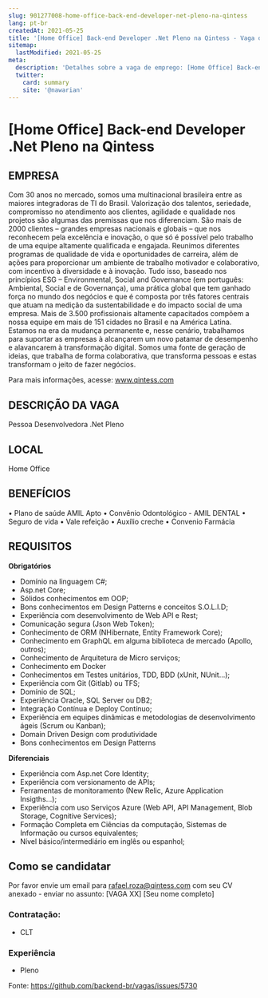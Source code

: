 ```yaml
---
slug: 901277008-home-office-back-end-developer-net-pleno-na-qintess
lang: pt-br
createdAt: 2021-05-25
title: '[Home Office] Back-end Developer .Net Pleno na Qintess - Vaga de Emprego'
sitemap:
  lastModified: 2021-05-25
meta:
  description: 'Detalhes sobre a vaga de emprego: [Home Office] Back-end Developer .Net Pleno na Qintess'
  twitter:
    card: summary
    site: '@nawarian'
---
```


# [Home Office] Back-end Developer .Net Pleno na Qintess

## EMPRESA
Com 30 anos no mercado, somos uma multinacional brasileira entre as maiores integradoras de TI do Brasil.
Valorização dos talentos, seriedade, compromisso no atendimento aos clientes, agilidade e qualidade nos projetos são algumas das premissas que nos diferenciam.
São mais de 2000 clientes – grandes empresas nacionais e globais – que nos reconhecem pela excelência e inovação, o que só é possível pelo trabalho de uma equipe altamente qualificada e engajada. Reunimos diferentes programas de qualidade de vida e oportunidades de carreira, além de ações para proporcionar um ambiente de trabalho motivador e colaborativo, com incentivo à diversidade e à inovação. Tudo isso, baseado nos princípios ESG – Environmental, Social and Governance (em português: Ambiental, Social e de Governança), uma prática global que tem ganhado força no mundo dos negócios e que é composta por três fatores centrais que atuam na medição da sustentabilidade e do impacto social de uma empresa.
Mais de 3.500 profissionais altamente capacitados compõem a nossa equipe em mais de 151 cidades no Brasil e na América Latina. Estamos na era da mudança permanente e, nesse cenário, trabalhamos para suportar as empresas à alcançarem um novo patamar de desempenho e alavancarem à transformação digital.
Somos uma fonte de geração de ideias, que trabalha de forma colaborativa, que transforma pessoas e estas transformam o jeito de fazer negócios.

Para mais informações, acesse: www.qintess.com
 

## DESCRIÇÃO DA VAGA
Pessoa Desenvolvedora .Net Pleno

 
## LOCAL
Home Office


## BENEFÍCIOS

•    Plano de saúde AMIL Apto
•    Convênio Odontológico - AMIL DENTAL
•    Seguro de vida
•    Vale refeição
•    Auxílio creche
•    Convenio Farmácia


## REQUISITOS
 
**Obrigatórios**
- Domínio na linguagem C#;
- Asp.net Core;
- Sólidos conhecimentos em OOP;
- Bons conhecimentos em Design Patterns e conceitos S.O.L.I.D;
- Experiência com desenvolvimento de Web API e Rest;
- Comunicação segura (Json Web Token);
- Conhecimento de ORM (NHibernate, Entity Framework Core);
- Conhecimento em GraphQL em alguma biblioteca de mercado (Apollo, outros); 
- Conhecimento de Arquitetura de Micro serviços;
- Conhecimento em Docker
- Conhecimentos em Testes unitários, TDD, BDD (xUnit, NUnit...);
- Experiência com Git (Gitlab) ou TFS;
- Domínio de SQL;
- Experiência Oracle, SQL Server ou DB2;
- Integração Contínua e Deploy Contínuo;
- Experiência em equipes dinâmicas e metodologias de desenvolvimento ágeis (Scrum ou Kanban);
- Domain Driven Design com produtividade
- Bons conhecimentos em Design Patterns




**Diferenciais**
- Experiência com Asp.net Core Identity;
- Experiência com versionamento de APIs;
- Ferramentas de monitoramento (New Relic, Azure Application Insigths...);
- Experiência com uso Serviços Azure (Web API, API Management, Blob Storage, Cognitive Services);
- Formação Completa em Ciências da computação, Sistemas de Informação ou cursos equivalentes;
- Nível básico/intermediário em inglês ou espanhol;


 

## Como se candidatar

Por favor envie um email para rafael.roza@qintess.com com seu CV anexado - enviar no assunto: [VAGA XX] [Seu nome completo]



### Contratação:
- CLT
 

### Experiência
- Pleno

Fonte: https://github.com/backend-br/vagas/issues/5730